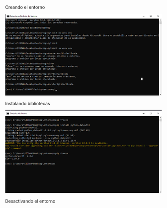 Creando el entorno

![1644887009643.png](image/Modulo2Katas/1644887009643.png)

Instalando bibliotecas

![1644887208219.png](image/Modulo2Katas/1644887208219.png)

Desactivando el entorno
